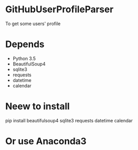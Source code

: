 # GitHubUserProfileParser
To get some users' profile
# Depends
- Python 3.5
- BeautifulSoup4
- sqlite3
- requests
- datetime
- calendar
# Neew to install 
pip install beautifulsoup4 sqlite3 requests datetime calendar
# Or use Anaconda3
